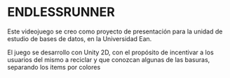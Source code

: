 # ENDLESSRUNNER
Este videojuego se creo como proyecto de presentación para la unidad de estudio de bases de datos, en la Universidad Ean.

El juego se desarrollo con Unity 2D, con el propósito de incentivar a los usuarios del mismo a reciclar y que conozcan algunas de las basuras, separando los items por colores
